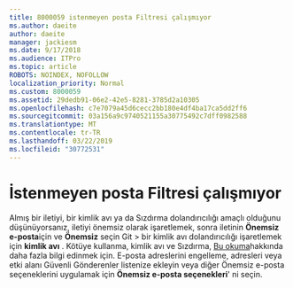 ```yaml
---
title: 8000059 istenmeyen posta Filtresi çalışmıyor
ms.author: daeite
author: daeite
manager: jackiesm
ms.date: 9/17/2018
ms.audience: ITPro
ms.topic: article
ROBOTS: NOINDEX, NOFOLLOW
localization_priority: Normal
ms.custom: 8000059
ms.assetid: 29dedb91-06e2-42e5-8281-3785d2a10305
ms.openlocfilehash: c7e7079a45d6cecc2bb180e4df4ba17ca5dd2ff6
ms.sourcegitcommit: 03a156a9c9740521155a30775492c7dff0982588
ms.translationtype: MT
ms.contentlocale: tr-TR
ms.lasthandoff: 03/22/2019
ms.locfileid: "30772531"
---
```

# <a name="spam-filter-not-working"></a>İstenmeyen posta Filtresi çalışmıyor

Almış bir iletiyi, bir kimlik avı ya da Sızdırma dolandırıcılığı amaçlı olduğunu düşünüyorsanız, iletiyi önemsiz olarak işaretlemek, sonra iletinin **Önemsiz e-posta**için ve **Önemsiz** seçin Git \> bir kimlik avı dolandırıcılığı işaretlemek için **kimlik avı** . Kötüye kullanma, kimlik avı ve Sızdırma, [Bu okuma](https://support.office.com/article/0d882ea5-eedc-4bed-aebc-079ffa1105a3)hakkında daha fazla bilgi edinmek için. E-posta adreslerini engelleme, adresleri veya etki alanı Güvenli Gönderenler listenize ekleyin veya diğer Önemsiz e-posta seçeneklerini uygulamak için **Önemsiz e-posta seçenekleri**' ni seçin. 
  

